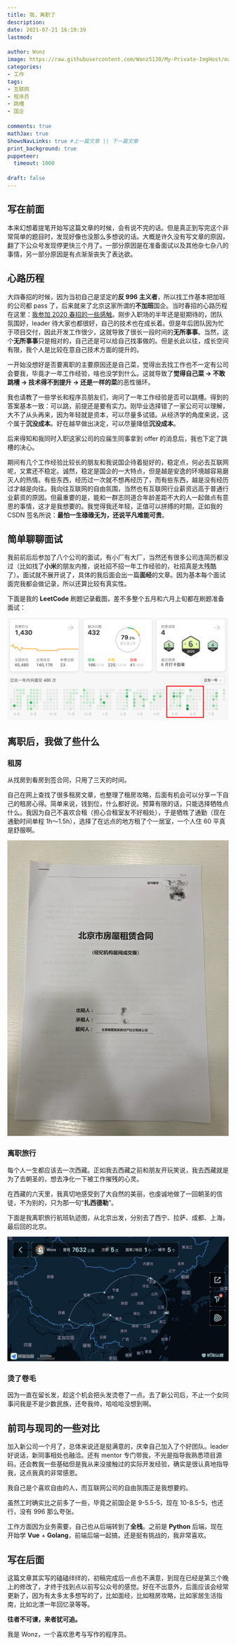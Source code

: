 ```yaml
---
title: 我，离职了
description: 
date: 2021-07-21 16:19:39
lastmod:

author: Wonz
image: https://raw.githubusercontent.com/Wonz5130/My-Private-ImgHost/master/img/396E10BE-62CF-47D1-A7F8-6395C651F089_1_105_c.jpeg
categories:
- 工作
tags:
- 互联网
- 程序员
- 跳槽
- 国企

comments: true
mathJax: true
ShowsNavLinks: true #上一篇文章 || 下一篇文章
print_background: true
puppeteer:
  timeout: 1000

draft: false
---
```

## 写在前面

本来幻想着提笔开始写这篇文章的时候，会有说不完的话。但是真正到写完这个非常简单的题目时，发现好像也没那么多想说的话。大概是许久没有写文章的原因，翻了下公众号发现停更快三个月了。一部分原因是在准备面试以及其他杂七杂八的事情，另一部分原因是有点渐渐丧失了表达欲。

## 心路历程

大四春招的时候，因为当初自己是坚定的**反 996 主义者**，所以找工作基本把加班的公司都 pass 了，后来就来了北京这家所谓的**不加班**国企。当时春招的心路历程在这里：[我参加 2020 春招的一些感触](http://mp.weixin.qq.com/s?__biz=MzUwOTE3MDI2Nw==&mid=2247484039&idx=1&sn=f561129566296c25a3062d51e6fdef07&chksm=f91705b3ce608ca59c8cc9088b2be0e7a1b9e7660bbb95a7d1e23ad094bd72f3085a72f621c6#rd)。刚步入职场的半年还是挺期待的，团队氛围好，leader 待大家也都很好，自己的技术也在成长着。但是年后团队因为忙于项目交付，因此开发工作很少，这就导致了很长一段时间的**无所事事**。当然，这个**无所事事**只是相对的，自己还是可以给自己找事做的。但是长此以往，成长空间有限，我个人是比较在意自己技术方面的提升的。

一开始没想好是否要离职的主要原因还是自己菜，觉得出去找工作也不一定有公司会要我，毕竟才一年工作经验，啥也没学到什么。这就导致了**觉得自己菜 -> 不敢跳槽 -> 技术得不到提升 -> 还是一样的菜**的恶性循环。

我也请教了一些学长和程序员朋友们，询问了一年工作经验是否可以跳槽。得到的答案基本一致：可以跳，前提还是要有实力。刚毕业选择错了一家公司可以理解，大不了从头再来，因为年轻就是资本，可以尽量多试错。从经济学的角度来说，这个属于**沉没成本**。好在越早做出决定，可以尽量降低**沉没成本**。

后来得知和我同时入职这家公司的应届生同事拿到 offer 的消息后，我也下定了跳槽的决心。

期间有几个工作经验比较长的朋友和我说国企待着挺好的，稳定点，何必去互联网呢，又累还不稳定。诚然，稳定是国企的一大特点，但是越是安逸的环境越容易磨灭人的热情。有些东西，经历过一次就不想再经历了，而有些东西，越是没有经历过才越是向往。我向往互联网的自由氛围，当然也有互联网行业薪资远高于普通行业薪资的原因。但最重要的是，能和一群志同道合年龄差距不大的人一起做点有意思的事情，这才是我想要的。我觉得我还年轻，正值可以拼搏的时期，正如我的 CSDN 签名所说：**最怕一生碌碌无为，还说平凡难能可贵**。

## 简单聊聊面试

我前前后后参加了八个公司的面试，有小厂有大厂，当然还有很多公司连简历都没过（比如找了**小米**的朋友内推，说社招不招一年工作经验的，社招真是太残酷了）。面试就不展开说了，具体的我后面会出一篇**面经**的文章。因为基本每个面试面完我都会做记录，所以还算比较有真实性。

下面是我的 **LeetCode** 刷题记录截图，差不多整个五月和六月上旬都在刷题准备面试：

![](https://raw.githubusercontent.com/Wonz5130/My-Private-ImgHost/master/img/image-20210804222825314.png)

## 离职后，我做了些什么

### 租房

从找房到看房到签合同，只用了三天的时间。

自己在网上查找了很多租房文章，也整理了租房攻略，后面有机会可以分享一下自己的租房心得。简单来说，钱到位，什么都好说。预算有限的话，只能选择牺牲点什么。我因为自己不喜欢合租（担心合租室友不好相处），于是牺牲了通勤（现在通勤时间单程 1h～1.5h），选择了在远点的地方租了个一居室，一个人住 60 平真是舒服啊。

![](https://raw.githubusercontent.com/Wonz5130/My-Private-ImgHost/master/img/30C3B6B3-B20C-4D5A-A3D7-8D239C2EDC58_1_105_c.jpeg)

### 离职旅行

每个人一生都应该去一次西藏。正如我去西藏之前和朋友开玩笑说，我去西藏就是为了去朝圣的，想去净化一下被工作摧残的心灵。

在西藏的六天里，我真切地感受到了大自然的美丽，也虔诚地做了一回朝圣的信徒，不为别的，只为那一句“**扎西德勒**”。

下面是我离职旅行航班轨迹图，从北京出发，分别去了西宁、拉萨、成都、上海，最后回的北京。

![](https://raw.githubusercontent.com/Wonz5130/My-Private-ImgHost/master/img/CF7045F0-5A16-4DE0-87EE-D4E5825555D0_1_105_c.jpeg)

### 烫了卷毛

因为一直在留长发，趁这个机会把头发烫卷了一点。去了新公司后，不止一个女同事问我是不是少数民族，还夸我帅，哈哈哈没想到啊。

## 前司与现司的一些对比

加入新公司一个月了，总体来说还是挺满意的，庆幸自己加入了个好团队。leader 好说话，新同事相处也融洽。还有 mentor 专门带我，不光是指导我熟悉项目源码，还会教我一些基础但是我从来没接触过的实际开发经验，确实是很认真地指导我，这点我真的非常感恩。

我自己是个喜欢自由的人，而互联网公司的自由氛围正是我想要的。

虽然工时确实比之前多了一些，毕竟之前国企是 9-5.5-5，现在 10-8.5-5，也还行，没有 996 那么夸张。

工作方面因为业务需要，自己也从后端转到了**全栈**。之前是 **Python** 后端，现在开始学 **Vue** + **Golang**，前端后端一起搞，还是挺有挑战的，我非常喜欢。

## 写在后面

这篇文章其实写的磕磕绊绊的，初稿完成后一点也不满意，到现在已经是第三个晚上的修改了，才终于找到点以前写公众号的感觉。好在不出意外，后面应该会经常更新了，因为有太多太多想写的了，比如面经，比如租房攻略，比如家居生活指南，比如北漂一年回忆录等等。

**往者不可谏，来者犹可追。**

我是 Wonz，一个喜欢思考与写作的程序员。
